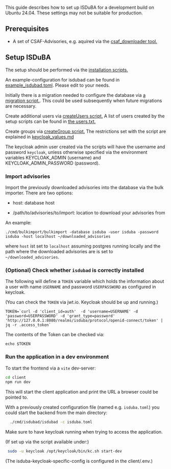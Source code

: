 <!--
 This file is Free Software under the Apache-2.0 License
 without warranty, see README.md and LICENSES/Apache-2.0.txt for details.

 SPDX-License-Identifier: Apache-2.0

 SPDX-FileCopyrightText: 2024 German Federal Office for Information Security (BSI) <https://www.bsi.bund.de>
 Software-Engineering: 2024 Intevation GmbH <https://intevation.de>
-->

This guide describes how to set up ISDuBA for a development build on Ubuntu 24.04. These settings may not be suitable for production.

## Prerequisites

 - A set of CSAF-Advisories, e.g. aquired via the [csaf_downloader tool.](https://github.com/csaf-poc/csaf_distribution)
 
## Setup ISDuBA
The setup should be performed via the [installation scripts.](./scripts/README.md)

An example-configuration for isdubad can be found in [example_isdubad.toml](./example_isdubad.toml). Please edit to your needs.

Initially there is a migration needed to configure the database via [a migration script.](./scripts/migrate.sh). This could be used subsequently when future migrations are necessary.

Create additional users via [createUsers script.](./scripts/keycloak/createUsers.sh) A list of users created by the setup scripts can be found in [the users.txt.](./developer/users.txt)

Create groups via [createGroup script.](./scripts/keycloak/createGroup.sh)
The restrictions set with the script are explained in [keycloak_values.md](./keycloak_values.md)

The keycloak admin user created via the scripts will have the username and password ```keycloak```, unless otherwise specified via the environment variables KEYCLOAK_ADMIN (username) and 
KEYCLOAK_ADMIN_PASSWORD (password).

### Import advisories
Import the previously downloaded advisories into the database via the bulk importer. There are two options:
- host: database host

- /path/to/advisories/to/import: location to download your advisories from

An example:
```
./cmd/bulkimport/bulkimport -database isduba -user isduba -password isduba -host localhost ~/downloaded_advisories
```

where `host` ist set to `localhost` assuming postgres running locally and the path where the downloaded advisories are is set to `~/downloaded_advisories`.

### (Optional) Check whether `isdubad` is correctly installed
The following will define a `TOKEN` variable which holds the information 
about a user with name `USERNAME` and password `USERPASSWORD` as configured in keycloak.

(You can check the `TOKEN` via jwt.io. Keycloak should be up and running.)

```
TOKEN=`curl -d 'client_id=auth'  -d 'username=USERNAME' -d 'password=USERPASSWORD' -d 'grant_type=password' 'http://127.0.0.1:8080/realms/isduba/protocol/openid-connect/token' | jq -r .access_token`
```
The contents of the Token can be checked via:
```
echo $TOKEN
```

### Run the application in a dev environment

To start the frontend via a `vite` dev-server:

```bash
cd client
npm run dev
```

This will start the client application and
print the URL a browser could be pointed to.

With a previously created configuration file (named e.g. `isduba.toml`) you could start the backend from the main directory:

```bash
  ./cmd/isdubad/isdubad -c isduba.toml
```

Make sure to have keycloak running when trying to access the application.

(If set up via the script available under:)
``` bash
 sudo -u keycloak /opt/keycloak/bin/kc.sh start-dev
```

(The isduba-keycloak-specific-config is configured in the client/.env.)
